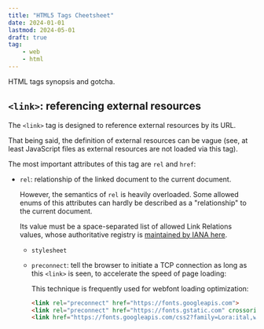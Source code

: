 ```yaml
---
title: "HTML5 Tags Cheetsheet"
date: 2024-01-01
lastmod: 2024-05-01
draft: true
tag:
    - web
    - html
---
```


HTML tags synopsis and gotcha.

<!--more-->

## `<link>`: referencing external resources

The `<link>` tag is designed to reference external resources by its URL.

That being said, the definition of external resources can be vague (see, at least JavaScript files as external resources are not loaded via this tag).

The most important attributes of this tag are `rel` and `href`:
- `rel`: relationship of the linked document to the current document.

    However, the semantics of `rel` is heavily overloaded.
    Some allowed enums of this attributes can hardly be described as a "relationship" to the current document.

    Its value must be a space-separated list of allowed Link Relations values, whose authoritative registry is [maintained by IANA here](https://www.iana.org/assignments/link-relations/link-relations.xhtml).

    - `stylesheet`
    - `preconnect`: tell the browser to initiate a TCP connection as long as this `<link>` is seen, to accelerate the speed of page loading:

        This technique is frequently used for webfont loading optimization:

        ```html
        <link rel="preconnect" href="https://fonts.googleapis.com">
        <link rel="preconnect" href="https://fonts.gstatic.com" crossorigin>
        <link href="https://fonts.googleapis.com/css2?family=Lora:ital,wght@0,400..700;1,400..700&display=swap" rel="stylesheet">
        ```

